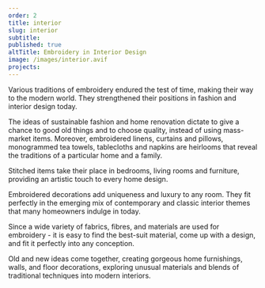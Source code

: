 ```yaml
---
order: 2
title: interior
slug: interior
subtitle:
published: true
altTitle: Embroidery in Interior Design
image: /images/interior.avif
projects:
---
```


Various traditions of embroidery endured the test of time, making their way to the modern world. They strengthened their positions in fashion and interior design today.

The ideas of sustainable fashion and home renovation dictate to give a chance to good old things and to choose quality, instead of using mass-market items. Moreover, embroidered linens, curtains and pillows, monogrammed tea towels, tablecloths and napkins are heirlooms that reveal the traditions of a particular home and a family.

Stitched items take their place in bedrooms, living rooms and furniture, providing an artistic touch to every home design.

Embroidered decorations add uniqueness and luxury to any room. They fit perfectly in the emerging mix of contemporary and classic interior themes that many homeowners indulge in today.

Since a wide variety of fabrics, fibres, and materials are used for embroidery - it is easy to find the best-suit material, come up with a design, and fit it perfectly into any conception.

Old and new ideas come together, creating gorgeous home furnishings, walls, and floor decorations, exploring unusual materials and blends of traditional techniques into modern interiors.
